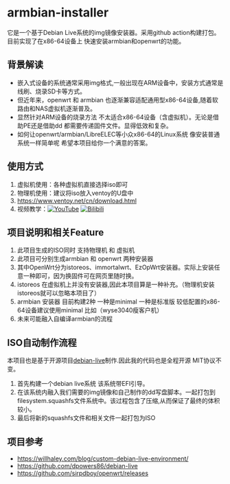 # armbian-installer
它是一个基于Debian Live系统的img镜像安装器。采用github action构建打包。目前实现了在x86-64设备上 快速安装armbian和openwrt的功能。 

## 背景解读
- 嵌入式设备的系统通常采用img格式,一般出现在ARM设备中，安装方式通常是线刷、烧录SD卡等方式。
- 但近年来，openwrt 和 armbian 也逐渐兼容适配通用型x86-64设备,随着软路由和NAS虚拟机逐渐普及。
- 显然针对ARM设备的烧录方法 不太适合x86-64设备（含虚拟机）。无论是借助PE还是借助dd 都需要传递固件文件。显得低效和复杂。
- 如何让openwrt/armbian/LibreELEC等小众x86-64的Linux系统 像安装普通系统一样简单呢 希望本项目给你一个满意的答案。

## 使用方式
1. 虚拟机使用：各种虚拟机直接选择iso即可
2. 物理机使用：建议将iso放入ventoy的U盘中
3. https://www.ventoy.net/cn/download.html
4. 视频教学：[![YouTube](https://img.shields.io/badge/YouTube-123456?logo=youtube&labelColor=ff0000)](https://youtu.be/6FWyACrNQIg)
[![Bilibili](https://img.shields.io/badge/Bilibili-123456?logo=bilibili&logoColor=fff&labelColor=fb7299)](https://www.bilibili.com/video/BV1DQXVYFENr)

## 项目说明和相关Feature
1. 此项目生成的ISO同时 支持物理机 和 虚拟机
2. 此项目可分别生成armbian 和 openwrt 两种安装器
3. 其中OpenWrt分为istoreos、immortalwrt、EzOpWrt安装器。实际上安装任意一种即可，因为换固件可在网页里随时换。
4. istoreos 在虚拟机上并没有安装器,因此本项目算是一种补充。（物理机安装istoreos就可以忽略本项目了）
5. armbian 安装器 目前构建2种 一种是minimal 一种是标准版 较低配置的x86-64设备建议使用minimal 比如（wyse3040瘦客户机）
6. 未来可能融入自编译armbian的流程



## ISO自动制作流程
本项目也是基于开源项目[debian-live](https://github.com/dpowers86/debian-live)制作.因此我的代码也是全程开源 MIT协议不变。
1. 首先构建一个debian live系统 该系统带EFI引导。
2. 在该系统内融入我们需要的img镜像和自己制作的dd写盘脚本。一起打包到filesystem.squashfs文件系统中。该过程包含了压缩,从而保证了最终的体积较小。
3. 最后将新的squashfs文件和相关文件一起打包为ISO

## 项目参考
- https://willhaley.com/blog/custom-debian-live-environment/
- https://github.com/dpowers86/debian-live
- https://github.com/sirpdboy/openwrt/releases
